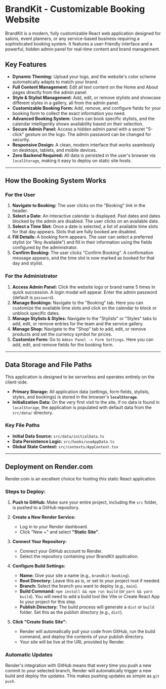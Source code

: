 # BrandKit - Customizable Booking Website

BrandKit is a modern, fully customizable React web application designed for salons, event planners, or any service-based business requiring a sophisticated booking system. It features a user-friendly interface and a powerful, hidden admin panel for real-time content and brand management.

## Key Features

- **Dynamic Theming:** Upload your logo, and the website's color scheme automatically adapts to match your brand.
- **Full Content Management:** Edit all text content on the Home and About pages directly from the admin panel.
- **Style & Stylist Management**: Add, edit, or remove stylists and showcase different styles in a gallery, all from the admin panel.
- **Customizable Booking Form:** Add, remove, and configure fields for your booking form to collect the exact information you need.
- **Advanced Booking System:** Users can book specific stylists, and the calendar intelligently shows availability based on their selection.
- **Secure Admin Panel:** Access a hidden admin panel with a secret "5-click" gesture on the logo. The admin password can be changed for security.
- **Responsive Design:** A clean, modern interface that works seamlessly on desktops, tablets, and mobile devices.
- **Zero Backend Required:** All data is persisted in the user's browser via `localStorage`, making it easy to deploy on static site hosts.

---

## How the Booking System Works

### For the User

1.  **Navigate to Booking:** The user clicks on the "Booking" link in the header.
2.  **Select a Date:** An interactive calendar is displayed. Past dates and dates blocked by the admin are disabled. The user clicks on an available date.
3.  **Select a Time Slot:** Once a date is selected, a list of available time slots for that day appears. Slots that are fully booked are disabled.
4.  **Fill Details:** A booking form appears. The user can select a preferred stylist (or "Any Available") and fill in their information using the fields configured by the administrator.
5.  **Confirm Booking:** The user clicks "Confirm Booking". A confirmation message appears, and the time slot is now marked as booked for that day and stylist.

### For the Administrator

1.  **Access Admin Panel:** Click the website logo or brand name 5 times in quick succession. A login modal will appear. Enter the admin password (default is `password`).
2.  **Manage Bookings:** Navigate to the "Booking" tab. Here you can customize the available time slots and click on the calendar to block or unblock specific dates.
3.  **Manage Stylists & Styles:** Navigate to the "Stylists" or "Styles" tabs to add, edit, or remove entries for the team and the service gallery.
4.  **Manage Shop:** Navigate to the "Shop" tab to add, edit, or remove products and set the currency symbol for prices.
5.  **Customize Form:** Go to `Admin Panel -> Form Settings`. Here you can add, edit, and remove fields for the booking form.

---

## Data Storage and File Paths

This application is designed to be serverless and operates entirely on the client-side.

- **Primary Storage:** All application data (settings, form fields, stylists, styles, and bookings) is stored in the browser's **`localStorage`**.
- **Initialization Data:** On the very first visit to the site, if no data is found in `localStorage`, the application is populated with default data from the `src/data/` directory.

### Key File Paths

-   **Initial Data Source:** `src/data/initialData.ts`
-   **Data Persistence Logic:** `src/hooks/useAppData.ts`
-   **Global State Context:** `src/contexts/AppContext.tsx`

---

## Deployment on Render.com

Render.com is an excellent choice for hosting this static React application.

### Steps to Deploy:

1.  **Push to GitHub:** Make sure your entire project, including the `src` folder, is pushed to a GitHub repository.

2.  **Create a New Render Service:**
    *   Log in to your Render dashboard.
    *   Click "New +" and select **"Static Site"**.

3.  **Connect Your Repository:**
    *   Connect your GitHub account to Render.
    *   Select the repository containing your BrandKit application.

4.  **Configure Build Settings:**
    *   **Name:** Give your site a name (e.g., `brandkit-booking`).
    *   **Root Directory:** Leave this as is, or set to your project root if needed.
    *   **Branch:** Select the branch you want to deploy (e.g., `main`).
    *   **Build Command:** `npm install && npm run build` (or `yarn && yarn build`). You will need to add a build tool like Vite or Create React App to your project for this step.
    *   **Publish Directory:** The build process will generate a `dist` or `build` folder. Set this as the publish directory (e.g., `dist`).

5.  **Click "Create Static Site":**
    *   Render will automatically pull your code from GitHub, run the build command, and deploy the contents of your publish directory.
    *   Your site will be live at the URL provided by Render.

### Automatic Updates

Render's integration with GitHub means that every time you push a new commit to your selected branch, Render will automatically trigger a new build and deploy the updates. This makes pushing updates as simple as `git push`.
